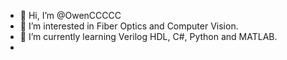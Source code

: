 - 👋 Hi, I’m @OwenCCCCC
- 👀 I’m interested in Fiber Optics and Computer Vision.
- 🌱 I’m currently learning Verilog HDL, C#, Python and MATLAB.
- <!---💞️ I’m looking to collaborate on 
- 📫 How to reach me ...--->

<!---
OwenCCCCC/OwenCCCCC is a ✨ special ✨ repository because its `README.md` (this file) appears on your GitHub profile.
You can click the Preview link to take a look at your changes.
--->

